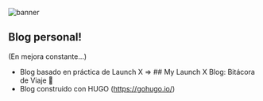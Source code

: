 ![banner](https://images.unsplash.com/photo-1504384764586-bb4cdc1707b0?ixlib=rb-1.2.1&ixid=MnwxMjA3fDB8MHxwaG90by1wYWdlfHx8fGVufDB8fHx8&auto=format&fit=crop&w=1000&q=80)

## Blog personal!
(En mejora constante...)

- Blog basado en práctica de Launch X => ## My Launch X Blog: Bitácora de Viaje 🚀
- Blog construido con HUGO (https://gohugo.io/) 
